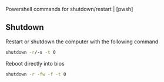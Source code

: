 Powershell commands for shutdown/restart | [pwsh]

## Shutdown

Restart or shutdown the computer with the following command 
```sh
shutdown -r/-s -t 0
```

Reboot directly into bios
```sh
shutdown -r -fw -f -t 0
```
